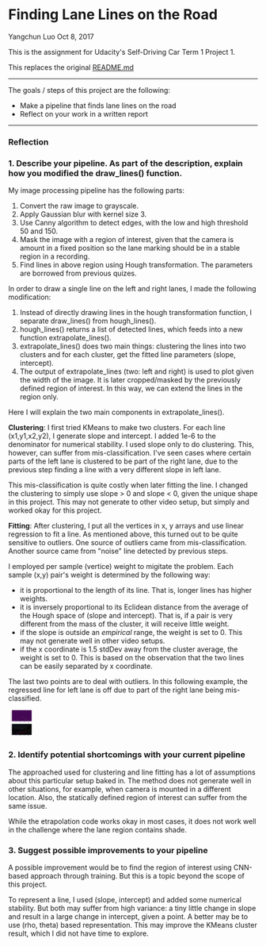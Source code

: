 # **Finding Lane Lines on the Road** 

Yangchun Luo
Oct 8, 2017

This is the assignment for Udacity's Self-Driving Car Term 1 Project 1.

This replaces the original [README.md](README-orig.md)

---
The goals / steps of this project are the following:
* Make a pipeline that finds lane lines on the road
* Reflect on your work in a written report
---

### Reflection

### 1. Describe your pipeline. As part of the description, explain how you modified the draw_lines() function.

My image processing pipeline has the following parts:
1. Convert the raw image to grayscale.
2. Apply Gaussian blur with kernel size 3.
3. Use Canny algorithm to detect edges, with the low and high threshold 50 and 150.
4. Mask the image with a region of interest, given that the camera is amount in a fixed position so the lane marking should be in a stable region in a recording.
5. Find lines in above region using Hough transformation. The parameters are borrowed from previous quizes.

In order to draw a single line on the left and right lanes, I made the following modification:
1. Instead of directly drawing lines in the hough transformation function, I separate draw_lines() from hough_lines().
2. hough_lines() returns a list of detected lines, which feeds into a new function extrapolate_lines().
3. extrapolate_lines() does two main things:  clustering the lines into two clusters and for each cluster, get the fitted line parameters (slope, intercept).
4. The output of extrapolate_lines (two: left and right) is used to plot given the width of the image. It is later cropped/masked by the previously defined region of interest. In this way, we can extend the lines in the region only.

Here I will explain the two main components in extrapolate_lines().

**Clustering**: I first tried KMeans to make two clusters. For each line (x1,y1,x2,y2), I generate slope and intercept. I added 1e-6 to the denominator for numerical stability. I used slope only to do clustering. This, however, can suffer from mis-classification. I've seen cases where certain parts of the left lane is clustered to be part of the right lane, due to the previous step finding a line with a very different slope in left lane.

This mis-classification is quite costly when later fitting the line. I changed the clustering to simply use slope > 0 and slope < 0, given the unique shape in this project. This may not generate to other video setup, but simply and worked okay for this project.

**Fitting**: After clustering, I put all the vertices in x, y arrays and use linear regression to fit a line. As mentioned above, this turned out to be quite sensitive to outliers. One source of outliers came from mis-classification. Another source came from "noise" line detected by previous steps. 

I employed per sample (vertice) weight to migitate the problem. Each sample (x,y) pair's weight is determined by the following way:
- it is proportional to the length of its line. That is, longer lines has higher weights.
- it is inversely proportional to its Eclidean distance from the average of the Hough space of (slope and intercept). That is, if a pair is very different from the mass of the cluster, it will receive little weight.
- if the slope is outside an *empirical* range, the weight is set to 0. This may not generate well in other video setups.
- if the x coordinate is 1.5 stdDev away from the cluster average, the weight is set to 0. This is based on the observation that the two lines can be easily separated by x coordinate.

The last two points are to deal with outliers. In this following example, the regressed line for left lane is off due to part of the right lane being mis-classified.

<img src="examples/outlier-and-regression.jpg" alt="Outlier Image" style="width: 50px;"/>

### 2. Identify potential shortcomings with your current pipeline

The approached used for clustering and line fitting has a lot of assumptions about this particular setup baked in. The method does not generate well in other situations, for example, when camera is mounted in a different location. Also, the statically defined region of interest can suffer from the same issue.

While the etrapolation code works okay in most cases, it does not work well in the challenge where the lane region contains shade.


### 3. Suggest possible improvements to your pipeline

A possible improvement would be to find the region of interest using CNN-based approach through training. But this is a topic beyond the scope of this project.

To represent a line, I used (slope, intercept) and added some numerical stability. But both may suffer from high variance: a tiny little change in slope and result in a large change in intercept, given a point. A better may be to use (rho, theta) based representation. This may improve the KMeans cluster result, which I did not have time to explore.

